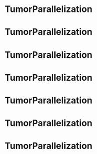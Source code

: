 # TumorParallelization
# TumorParallelization
# TumorParallelization
# TumorParallelization
# TumorParallelization
# TumorParallelization
# TumorParallelization
